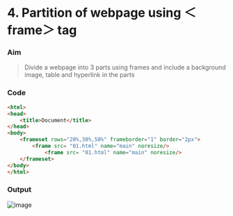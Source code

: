 # 4. Partition of webpage using ＜frame＞ tag

### Aim

> Divide a webpage into 3 parts using frames and include a background image, table and hyperlink in the parts

### Code

```html
<html>
<head>
    <title>Document</title>
</head>
<body>
    <frameset rows="20%,30%,50%" frameborder="1" border="2px">
        <frame src= "01.html" name="main" noresize/>
            <frame src= "01.html" name="main" noresize/>
    </frameset>
</body>
</html>
```

### Output

![image]()